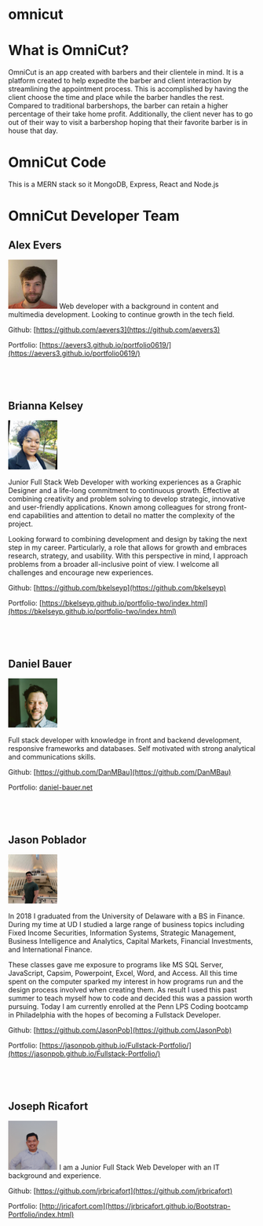 
  

# omnicut

 
# What is OmniCut?
 
 OmniCut is an app created with barbers and their clientele in mind. It is a platform created to help expedite the barber and client interaction by streamlining the appointment process. This is accomplished by having the client choose the time and place while the barber handles the rest. Compared to traditional barbershops, the barber can retain a higher percentage of their take home profit. Additionally, the client never has to go out of their way to visit a barbershop hoping that their favorite barber is in house that day.
  #

  

# OmniCut Code
This is a MERN stack so it MongoDB, Express, React and Node.js
  #  

# OmniCut Developer Team

## Alex Evers
<img src="https://github.com/DanMBau/omnicut/blob/master/images/ae.jpeg" width="100" height="100">
Web developer with a background in content and multimedia development. Looking to continue growth in the tech field.

Github: [https://github.com/aevers3](https://github.com/aevers3)

Portfolio: [https://aevers3.github.io/portfolio0619/](https://aevers3.github.io/portfolio0619/)
#
<br>

## Brianna Kelsey
<img src="https://github.com/DanMBau/omnicut/blob/master/images/bk.jpeg" width="100" height="100">

Junior Full Stack Web Developer with working experiences as a Graphic Designer and a life-long commitment to continuous growth. Effective at combining creativity and problem solving to develop strategic, innovative and user-friendly applications. Known among colleagues for strong front-end capabilities and attention to detail no matter the complexity of the project.

Looking forward to combining development and design by taking the next step in my career. Particularly, a role that allows for growth and embraces research, strategy, and usability. With this perspective in mind, I approach problems from a broader all-inclusive point of view. I welcome all challenges and encourage new experiences.

Github: [https://github.com/bkelseyp](https://github.com/bkelseyp)

Portfolio: [https://bkelseyp.github.io/portfolio-two/index.html](https://bkelseyp.github.io/portfolio-two/index.html)
#
<br>

## Daniel Bauer
<img src="https://github.com/DanMBau/omnicut/blob/master/images/db.jpeg" width="100" height="100">

Full stack developer with knowledge in front and backend development, responsive frameworks and databases. Self motivated with strong analytical and communications skills.

Github: [https://github.com/DanMBau](https://github.com/DanMBau)

Portfolio: [daniel-bauer.net](https://danmbau.github.io/portfolio-b/)
#
<br>

## Jason Poblador
<img src="https://github.com/DanMBau/omnicut/blob/master/images/jp.JPG" width="100" height="100">

In 2018 I graduated from the University of Delaware with a BS in Finance. During my time at UD I studied a large range of business topics including Fixed Income Securities, Information Systems, Strategic Management, Business Intelligence and Analytics, Capital Markets, Financial Investments, and International Finance.
  
These classes gave me exposure to programs like MS SQL Server, JavaScript, Capsim, Powerpoint, Excel, Word, and Access. All this time spent on the computer sparked my interest in how programs run and the design process involved when creating them. As result I used this past summer to teach myself how to code and decided this was a passion worth pursuing. Today I am currently enrolled at the Penn LPS Coding bootcamp in Philadelphia with the hopes of becoming a Fullstack Developer.

Github: [https://github.com/JasonPob](https://github.com/JasonPob)

Portfolio: [https://jasonpob.github.io/Fullstack-Portfolio/](https://jasonpob.github.io/Fullstack-Portfolio/)
#
<br>

## Joseph Ricafort
<img src="https://github.com/DanMBau/omnicut/blob/master/images/JR%20headshot.jpg" width="100" height="100">
I am a Junior Full Stack Web Developer with an IT background and experience.

Github: [https://github.com/jrbricafort](https://github.com/jrbricafort)

Portfolio: [http://jricafort.com](https://jrbricafort.github.io/Bootstrap-Portfolio/index.html)
#
